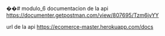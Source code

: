 ��#   m o d u l o _ 6 
documentacion de la api
https://documenter.getpostman.com/view/807695/Tzm6jvYY

url de la api
https://ecomerce-master.herokuapp.com/docs


 
 
